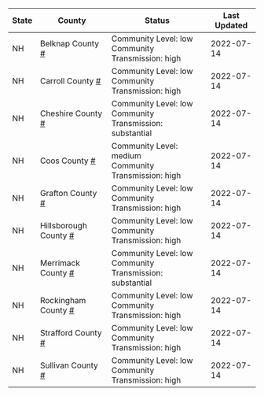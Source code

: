 State | County | Status | Last Updated
--- | --- | --- | --- 
NH | Belknap County <a href="#belknap_county">#</a> | <a name="belknap_county"></a>Community Level: low<br/>Community Transmission: high | 2022-07-14
NH | Carroll County <a href="#carroll_county">#</a> | <a name="carroll_county"></a>Community Level: low<br/>Community Transmission: high | 2022-07-14
NH | Cheshire County <a href="#cheshire_county">#</a> | <a name="cheshire_county"></a>Community Level: low<br/>Community Transmission: substantial | 2022-07-14
NH | Coos County <a href="#coos_county">#</a> | <a name="coos_county"></a>Community Level: medium<br/>Community Transmission: high | 2022-07-14
NH | Grafton County <a href="#grafton_county">#</a> | <a name="grafton_county"></a>Community Level: low<br/>Community Transmission: high | 2022-07-14
NH | Hillsborough County <a href="#hillsborough_county">#</a> | <a name="hillsborough_county"></a>Community Level: low<br/>Community Transmission: high | 2022-07-14
NH | Merrimack County <a href="#merrimack_county">#</a> | <a name="merrimack_county"></a>Community Level: low<br/>Community Transmission: substantial | 2022-07-14
NH | Rockingham County <a href="#rockingham_county">#</a> | <a name="rockingham_county"></a>Community Level: low<br/>Community Transmission: high | 2022-07-14
NH | Strafford County <a href="#strafford_county">#</a> | <a name="strafford_county"></a>Community Level: low<br/>Community Transmission: high | 2022-07-14
NH | Sullivan County <a href="#sullivan_county">#</a> | <a name="sullivan_county"></a>Community Level: low<br/>Community Transmission: high | 2022-07-14
